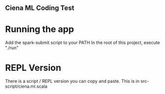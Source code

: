 Ciena ML Coding Test
-----------------------

Running the app
===============

Add the spark-submit script to your PATH
In the root of this project, execute "./run"



REPL Version
============

There is a script / REPL version you can copy and paste.
This is in src-script/ciena.ml.scala

